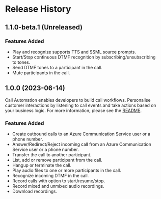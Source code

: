 # Release History

## 1.1.0-beta.1 (Unreleased)

### Features Added
- Play and recognize supports TTS and SSML source prompts.
- Start/Stop continuous DTMF recognition by subscribing/unsubscribing to tones.
- Send DTMF tones to a participant in the call.
- Mute participants in the call.


## 1.0.0 (2023-06-14)
Call Automation enables developers to build call workflows. Personalise customer interactions by listening to call events and take actions based on your business logic. For more information, please see the [README][read_me]. 

### Features Added 
- Create outbound calls to an Azure Communication Service user or a phone number. 
- Answer/Redirect/Reject incoming call from an Azure Communication Service user or a phone number. 
- Transfer the call to another participant. 
- List, add or remove participant from the call. 
- Hangup or terminate the call. 
- Play audio files to one or more participants in the call. 
- Recognize incoming DTMF in the call. 
- Record calls with option to start/resume/stop. 
- Record mixed and unmixed audio recordings. 
- Download recordings. 

<!-- LINKS --> 
[read_me]: https://github.com/Azure/azure-sdk-for-net/blob/main/sdk/communication/Azure.Communication.CallAutomation/README.md 
[Overview]: https://learn.microsoft.com/azure/communication-services/concepts/voice-video-calling/call-automation 
[Demo Video]: https://ignite.microsoft.com/sessions/14a36f87-d1a2-4882-92a7-70f2c16a306a 
[Incoming Call Concept]: https://learn.microsoft.com/azure/communication-services/concepts/voice-video-calling/incoming-call-notification 
[Build a customer interaction workflow using Call Automation]: https://learn.microsoft.com/azure/communication-services/quickstarts/voice-video-calling/callflows-for-customer-interactions 
